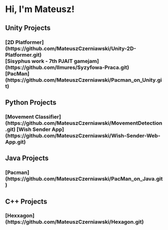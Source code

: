 <h1>Hi, I'm Mateusz!</h1>
<h2>Unity Projects</h2>
<h3>
  [2D Platformer](https://github.com/MateuszCzerniawski/Unity-2D-Platformer.git)<br>
  [Sisyphus work - 7th PJAIT gamejam](https://github.com/IImures/Syzyfowa-Praca.git)<br>
  [PacMan](https://github.com/MateuszCzerniawski/Pacman_on_Unity.git)<br>
</h3>
<h2>Python Projects</h2>
<h3>
  [Movement Classifier](https://github.com/MateuszCzerniawski/MovementDetection.git)
  [Wish Sender App](https://github.com/MateuszCzerniawski/Wish-Sender-Web-App.git)
</h3>
<h2>Java Projects</h2>
<h3>
  [Pacman](https://github.com/MateuszCzerniawski/PacMan_on_Java.git)
</h3>
<h2>C++ Projects</h2>
<h3>
  [Hexxagon](https://github.com/MateuszCzerniawski/Hexagon.git)
</h3>
